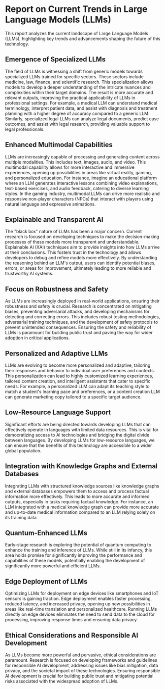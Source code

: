 # Report on Current Trends in Large Language Models (LLMs)

This report analyzes the current landscape of Large Language Models (LLMs), highlighting key trends and advancements shaping the future of this technology.

## Emergence of Specialized LLMs

The field of LLMs is witnessing a shift from generic models towards specialized LLMs trained for specific sectors. These sectors include medicine, law, finance, and scientific research. This specialization allows models to develop a deeper understanding of the intricate nuances and complexities within their target domains.  The result is more accurate and relevant outputs, improving the practical applicability of LLMs in professional settings. For example, a medical LLM can understand medical terminology, interpret patient data, and assist with diagnosis and treatment planning with a higher degree of accuracy compared to a generic LLM.  Similarly, specialized legal LLMs can analyze legal documents, predict case outcomes, and assist with legal research, providing valuable support to legal professionals.

## Enhanced Multimodal Capabilities

LLMs are increasingly capable of processing and generating content across multiple modalities. This includes text, images, audio, and video. This multimodal capability allows for more interactive and immersive experiences, opening up possibilities in areas like virtual reality, gaming, and personalized education.  For instance, imagine an educational platform where an LLM generates interactive lessons combining video explanations, text-based exercises, and audio feedback, catering to diverse learning styles. In the gaming industry, multimodal LLMs can drive more realistic and responsive non-player characters (NPCs) that interact with players using natural language and expressive animations.

## Explainable and Transparent AI

The "black box" nature of LLMs has been a major concern.  Current research is focused on developing techniques to make the decision-making processes of these models more transparent and understandable.  Explainable AI (XAI) techniques aim to provide insights into how LLMs arrive at their conclusions. This fosters trust in the technology and allows developers to debug and refine models more effectively.  By understanding the reasoning behind an LLM's output, users can identify potential biases, errors, or areas for improvement, ultimately leading to more reliable and trustworthy AI systems.

## Focus on Robustness and Safety

As LLMs are increasingly deployed in real-world applications, ensuring their robustness and safety is crucial.  Research is concentrated on mitigating biases, preventing adversarial attacks, and developing mechanisms for detecting and correcting errors.  This includes robust testing methodologies, adversarial training techniques, and the development of safety protocols to prevent unintended consequences.  Ensuring the safety and reliability of LLMs is paramount for building public trust and paving the way for wider adoption in critical applications.

## Personalized and Adaptive LLMs

LLMs are evolving to become more personalized and adaptive, tailoring their responses and behavior to individual user preferences and contexts.  This personalization can lead to highly customized learning experiences, tailored content creation, and intelligent assistants that cater to specific needs.  For example, a personalized LLM can adapt its teaching style to match a student's learning pace and preferences, or a content creation LLM can generate marketing copy tailored to a specific target audience.

## Low-Resource Language Support

Significant efforts are being directed towards developing LLMs that can effectively operate in languages with limited data resources.  This is vital for democratizing access to AI technologies and bridging the digital divide between languages.  By developing LLMs for low-resource languages, we can ensure that the benefits of this technology are accessible to a wider global population.

## Integration with Knowledge Graphs and External Databases

Integrating LLMs with structured knowledge sources like knowledge graphs and external databases empowers them to access and process factual information more effectively.  This leads to more accurate and informed outputs, especially in tasks requiring factual knowledge.  For instance, an LLM integrated with a medical knowledge graph can provide more accurate and up-to-date medical information compared to an LLM relying solely on its training data.

## Quantum-Enhanced LLMs

Early-stage research is exploring the potential of quantum computing to enhance the training and inference of LLMs. While still in its infancy, this area holds promise for significantly improving the performance and capabilities of these models, potentially enabling the development of significantly more powerful and efficient LLMs.

## Edge Deployment of LLMs

Optimizing LLMs for deployment on edge devices like smartphones and IoT sensors is gaining traction.  Edge deployment enables faster processing, reduced latency, and increased privacy, opening up new possibilities in areas like real-time translation and personalized healthcare.  Running LLMs directly on edge devices eliminates the need to send data to the cloud for processing, improving response times and ensuring data privacy.

## Ethical Considerations and Responsible AI Development

As LLMs become more powerful and pervasive, ethical considerations are paramount.  Research is focused on developing frameworks and guidelines for responsible AI development, addressing issues like bias mitigation, data privacy, and the societal impact of these technologies.  Ensuring responsible AI development is crucial for building public trust and mitigating potential risks associated with the widespread adoption of LLMs.
